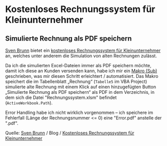 # Kostenloses Rechnungssystem für Kleinunternehmer

## Simulierte Rechnung als PDF speichern

[Sven Brunn](https://sven-brunn.de) bietet ein [kostenloses Rechnungssystem für Kleinunternehmer](https://sven-brunn.de/kostenloses-rechnungssystem-fuer-kleinunternehmer) an, welches unter anderem die Simulation von alten Rechnungen zulässt.

Da ich die simulierten Excel-Dateien immer als PDF speichern möchte, damit ich diese an Kunden versenden kann, habe ich mir ein [Makro (Sub)](./blob/main/PrintRechnungAsPDF.vb) geschrieben, was mir diesen Schritt erleichtert / automatisiert. Das Makro speichert die im Tabellenblatt „Rechnung“ (`Tabelle5` im VBA Project) simulierte alte Rechnung mit einem Klick auf einen hinzugefügten Button „Simulierte Rechnung als PDF speichern“ als PDF in dem Verzeichnis, in dem sich die Datei "Rechnungssystem.xlsm" befindet (`ActiveWorkbook.Path`). 

Error Handling habe ich nicht wirklich vorgenommen – ich speichere im Fehlerfall (Länge der Rechnungsnummer <= 0) eine "Error.pdf" anstelle der "<Rechnungsnummer>.pdf". 

Quelle:
[Sven Brunn](https://sven-brunn.de) / Blog / [Kostenloses Rechnungssystem für Kleinunternehmer](https://sven-brunn.de/kostenloses-rechnungssystem-fuer-kleinunternehmer)
